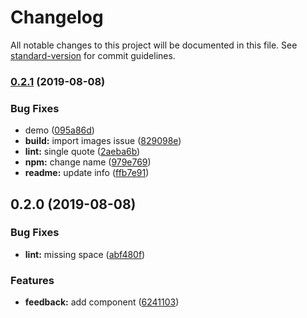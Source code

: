 # Changelog

All notable changes to this project will be documented in this file. See [standard-version](https://github.com/conventional-changelog/standard-version) for commit guidelines.

### [0.2.1](https://github.com/IvanSotelo/VueFeedbackReaction/compare/v0.2.0...v0.2.1) (2019-08-08)


### Bug Fixes

* demo ([095a86d](https://github.com/IvanSotelo/VueFeedbackReaction/commit/095a86d))
* **build:** import images issue ([829098e](https://github.com/IvanSotelo/VueFeedbackReaction/commit/829098e))
* **lint:** single quote ([2aeba6b](https://github.com/IvanSotelo/VueFeedbackReaction/commit/2aeba6b))
* **npm:** change name ([979e769](https://github.com/IvanSotelo/VueFeedbackReaction/commit/979e769))
* **readme:** update info ([ffb7e91](https://github.com/IvanSotelo/VueFeedbackReaction/commit/ffb7e91))



## 0.2.0 (2019-08-08)


### Bug Fixes

* **lint:** missing space ([abf480f](https://github.com/IvanSotelo/VueFeedbackReaction/commit/abf480f))


### Features

* **feedback:** add component ([6241103](https://github.com/IvanSotelo/VueFeedbackReaction/commit/6241103))
